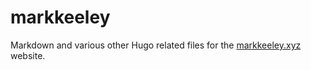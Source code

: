 # markkeeley
Markdown and various other Hugo related files for the [markkeeley.xyz](https://markkeeley.xyz/) website.
